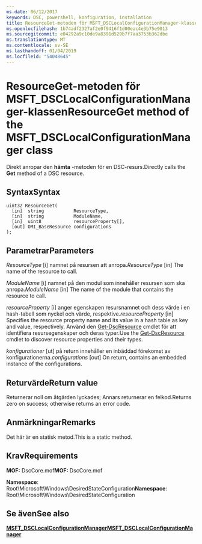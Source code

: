 ```yaml
---
ms.date: 06/12/2017
keywords: DSC, powershell, konfiguration, installation
title: ResourceGet-metoden för MSFT_DSCLocalConfigurationManager-klassen
ms.openlocfilehash: 1b74adf2327af2e0f9416f1d00eac4e3b75e9013
ms.sourcegitcommit: e04292a9c10de9a8391d529b7f7aa3753b362dbe
ms.translationtype: MT
ms.contentlocale: sv-SE
ms.lasthandoff: 01/04/2019
ms.locfileid: "54048645"
---
```

# <a name="resourceget-method-of-the-msftdsclocalconfigurationmanager-class"></a><span data-ttu-id="1a28b-103">ResourceGet-metoden för MSFT_DSCLocalConfigurationManager-klassen</span><span class="sxs-lookup"><span data-stu-id="1a28b-103">ResourceGet method of the MSFT_DSCLocalConfigurationManager class</span></span>

<span data-ttu-id="1a28b-104">Direkt anropar den **hämta** -metoden för en DSC-resurs.</span><span class="sxs-lookup"><span data-stu-id="1a28b-104">Directly calls the **Get** method of a DSC resource.</span></span>

## <a name="syntax"></a><span data-ttu-id="1a28b-105">Syntax</span><span class="sxs-lookup"><span data-stu-id="1a28b-105">Syntax</span></span>

```mof
uint32 ResourceGet(
  [in]  string           ResourceType,
  [in]  string           ModuleName,
  [in]  uint8            resourceProperty[],
  [out] OMI_BaseResource configurations
);
```

## <a name="parameters"></a><span data-ttu-id="1a28b-106">Parametrar</span><span class="sxs-lookup"><span data-stu-id="1a28b-106">Parameters</span></span>

<span data-ttu-id="1a28b-107">*ResourceType* \[i\] namnet på resursen att anropa.</span><span class="sxs-lookup"><span data-stu-id="1a28b-107">*ResourceType* \[in\] The name of the resource to call.</span></span>

<span data-ttu-id="1a28b-108">*ModuleName* \[i\] namnet på den modul som innehåller resursen som ska anropa.</span><span class="sxs-lookup"><span data-stu-id="1a28b-108">*ModuleName* \[in\] The name of the module that contains the resource to call.</span></span>

<span data-ttu-id="1a28b-109">*resourceProperty* \[i\] anger egenskapen resursnamnet och dess värde i en hash-tabell som nyckel och värde, respektive.</span><span class="sxs-lookup"><span data-stu-id="1a28b-109">*resourceProperty* \[in\] Specifies the resource property name and its value in a hash table as key and value, respectively.</span></span> <span data-ttu-id="1a28b-110">Använd den [Get-DscResource](/powershell/module/PSDesiredStateConfiguration/Get-DscResource) cmdlet för att identifiera resursegenskaper och deras typer.</span><span class="sxs-lookup"><span data-stu-id="1a28b-110">Use the [Get-DscResource](/powershell/module/PSDesiredStateConfiguration/Get-DscResource) cmdlet to discover resource properties and their types.</span></span>

<span data-ttu-id="1a28b-111">*konfigurationer* \[ut\] på return innehåller en inbäddad förekomst av konfigurationerna.</span><span class="sxs-lookup"><span data-stu-id="1a28b-111">*configurations* \[out\] On return, contains an embedded instance of the configurations.</span></span>

## <a name="return-value"></a><span data-ttu-id="1a28b-112">Returvärde</span><span class="sxs-lookup"><span data-stu-id="1a28b-112">Return value</span></span>

<span data-ttu-id="1a28b-113">Returnerar noll om åtgärden lyckades; Annars returnerar en felkod.</span><span class="sxs-lookup"><span data-stu-id="1a28b-113">Returns zero on success; otherwise returns an error code.</span></span>

## <a name="remarks"></a><span data-ttu-id="1a28b-114">Anmärkningar</span><span class="sxs-lookup"><span data-stu-id="1a28b-114">Remarks</span></span>

<span data-ttu-id="1a28b-115">Det här är en statisk metod.</span><span class="sxs-lookup"><span data-stu-id="1a28b-115">This is a static method.</span></span>

## <a name="requirements"></a><span data-ttu-id="1a28b-116">Krav</span><span class="sxs-lookup"><span data-stu-id="1a28b-116">Requirements</span></span>

<span data-ttu-id="1a28b-117">**MOF:** DscCore.mof</span><span class="sxs-lookup"><span data-stu-id="1a28b-117">**MOF:** DscCore.mof</span></span>

<span data-ttu-id="1a28b-118">**Namespace**: Root\Microsoft\Windows\DesiredStateConfiguration</span><span class="sxs-lookup"><span data-stu-id="1a28b-118">**Namespace**: Root\Microsoft\Windows\DesiredStateConfiguration</span></span>

## <a name="see-also"></a><span data-ttu-id="1a28b-119">Se även</span><span class="sxs-lookup"><span data-stu-id="1a28b-119">See also</span></span>

[<span data-ttu-id="1a28b-120">**MSFT_DSCLocalConfigurationManager**</span><span class="sxs-lookup"><span data-stu-id="1a28b-120">**MSFT_DSCLocalConfigurationManager**</span></span>](msft-dsclocalconfigurationmanager.md)